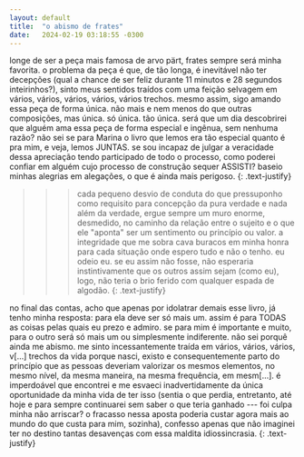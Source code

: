 ```yaml
---
layout: default
title:  "o abismo de frates"
date:   2024-02-19 03:18:55 -0300
---
```


longe de ser a peça mais famosa de arvo pärt, frates sempre será minha favorita.
o problema da peça é que, de tão longa, é inevitável não ter decepções (qual a chance de ser feliz durante 11 minutos e 28 segundos inteirinhos?), sinto meus sentidos traídos com uma feição selvagem em vários, vários, vários, vários, vários trechos.
mesmo assim, sigo amando essa peça de forma única.
não mais e nem menos do que outras composições, mas única. só única. tão única.
será que um dia descobrirei que alguém ama essa peça de forma especial e ingênua, sem nenhuma razão?
não sei se para Marina o livro que lemos era tão especial quanto é pra mim, e veja, lemos JUNTAS.
se sou incapaz de julgar a veracidade dessa apreciação tendo participado de todo o processo, como poderei confiar em alguém cujo processo de construção sequer ASSISTI? baseio minhas alegrias em alegações, o que é ainda mais perigoso.
{: .text-justify}
>>> cada pequeno desvio de conduta do que pressuponho como requisito para concepção da pura verdade e nada além da verdade, ergue sempre um muro enorme, desmedido, no caminho da relação entre o sujeito e o que ele "aponta" ser um sentimento ou princípio ou valor.
a integridade que me sobra cava buracos em minha honra para cada situação onde espero tudo e não o tenho. eu odeio eu. se eu assim não fosse, não esperaria instintivamente que os outros assim sejam (como eu), logo, não teria o brio ferido com qualquer espada de algodão.
{: .text-justify}

no final das contas, acho que apenas por idolatrar demais esse livro, já tenho minha resposta: para ela deve ser só mais um.
assim é para TODAS as coisas pelas quais eu prezo e admiro. se para mim é importante e muito, para o outro será só mais um ou simplesmente indiferente. não sei porquê ainda me abismo. me sinto incessantemente traída em vários, vários, vários, v[...] trechos da vida porque nasci, existo e consequentemente parto do princípio que as pessoas deveriam valorizar os mesmos elementos, no mesmo nível, da mesma maneira, na mesma frequência, em mesm[...]. é imperdoável que encontrei e me esvaeci inadvertidamente da única oportunidade da minha vida de ter isso (sentia o que perdia, entretanto, até hoje e para sempre continuarei sem saber o que teria ganhado --- foi culpa minha não arriscar? o fracasso nessa aposta poderia custar agora mais ao mundo do que custa para mim, sozinha), confesso apenas que não imaginei ter no destino tantas desavenças com essa maldita idiossincrasia.
{: .text-justify}